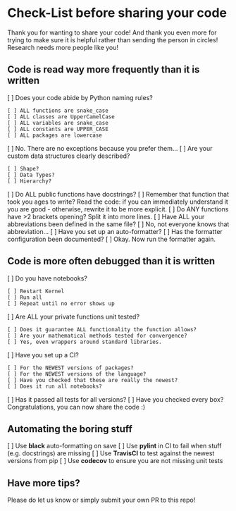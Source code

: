 # Check-List before sharing your code

Thank you for wanting to share your code!
And thank you even more for trying to make sure it is helpful rather than sending the person in circles!
Research needs more people like you!

## Code is read way more frequently than it is written

[ ] Does your code abide by Python naming rules?

    [ ] ALL functions are snake_case
    [ ] ALL classes are UpperCamelCase
    [ ] ALL variables are snake_case
    [ ] ALL constants are UPPER_CASE
    [ ] ALL packages are lowercase

[ ] No. There are no exceptions because you prefer them...
[ ] Are your custom data structures clearly described?

    [ ] Shape?
    [ ] Data Types?
    [ ] Hierarchy?

[ ] Do ALL public functions have docstrings?
[ ] Remember that function that took you ages to write? Read the code: if you can immediately understand it you are good - otherwise, rewrite it to be more explicit.
[ ] Do ANY functions have >2 brackets opening? Split it into more lines.
[ ] Have ALL your abbreviations been defined in the same file?
[ ] No, not everyone knows that abbreviation...
[ ] Have you set up an auto-formatter?
[ ] Has the formatter configuration been documented?
[ ] Okay. Now run the formatter again.

## Code is more often debugged than it is written

[ ] Do you have notebooks?

    [ ] Restart Kernel
    [ ] Run all
    [ ] Repeat until no error shows up

[ ] Are ALL your private functions unit tested?

    [ ] Does it guarantee ALL functionality the function allows?
    [ ] Are your mathematical methods tested for convergence?
    [ ] Yes, even wrappers around standard libraries.

[ ] Have you set up a CI?

    [ ] For the NEWEST versions of packages?
    [ ] For the NEWEST versions of the language?
    [ ] Have you checked that these are really the newest?
    [ ] Does it run all notebooks?

[ ] Has it passed all tests for all versions?
[ ] Have you checked every box? Congratulations, you can now share the code :)

## Automating the boring stuff

[ ] Use **black** auto-formatting on save
[ ] Use **pylint** in CI to fail when stuff (e.g. docstrings) are missing
[ ] Use **TravisCI** to test against the newest versions from pip
[ ] Use **codecov** to ensure you are not missing unit tests

## Have more tips?

Please do let us know or simply submit your own PR to this repo!
